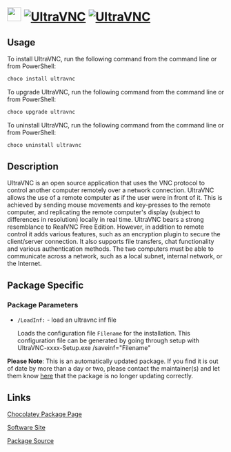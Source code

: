 ﻿# <img src="https://cdn.jsdelivr.net/gh/mkevenaar/chocolatey-packages@f3646baccfb720a0999612d163766ead103022e3/icons/ultravnc.png" width="32" height="32"/> [![UltraVNC](https://img.shields.io/chocolatey/v/ultravnc.svg?label=UltraVNC)](https://community.chocolatey.org/packages/ultravnc) [![UltraVNC](https://img.shields.io/chocolatey/dt/ultravnc.svg)](https://community.chocolatey.org/packages/ultravnc)

## Usage

To install UltraVNC, run the following command from the command line or from PowerShell:

```powershell
choco install ultravnc
```

To upgrade UltraVNC, run the following command from the command line or from PowerShell:

```powershell
choco upgrade ultravnc
```

To uninstall UltraVNC, run the following command from the command line or from PowerShell:

```powershell
choco uninstall ultravnc
```

## Description

UltraVNC is an open source application that uses the VNC protocol to control another computer remotely over a network connection.  UltraVNC allows the use of a remote computer as if the user were in front of it. This is achieved by sending mouse movements and key-presses to the remote computer, and replicating the remote computer's display (subject to differences in resolution) locally in real time. UltraVNC bears a strong resemblance to RealVNC Free Edition. However, in addition to remote control it adds various features, such as an encryption plugin to secure the client/server connection. It also supports file transfers, chat functionality and various authentication methods. The two computers must be able to communicate across a network, such as a local subnet, internal network, or the Internet.

## Package Specific

### Package Parameters

* `/LoadInf:` - load an ultravnc inf file

  Loads the configuration file `Filename` for the installation.
  This configuration file can be generated by going through setup with UltraVNC-xxxx-Setup.exe /saveinf="Filename"

**Please Note**: This is an automatically updated package. If you find it is
out of date by more than a day or two, please contact the maintainer(s) and
let them know [here](https://github.com/mkevenaar/chocolatey-packages/issues) that the package is no longer updating correctly.


## Links

[Chocolatey Package Page](https://community.chocolatey.org/packages/ultravnc)

[Software Site](http://www.uvnc.com/)

[Package Source](https://github.com/mkevenaar/chocolatey-packages/tree/master/automatic/ultravnc)

